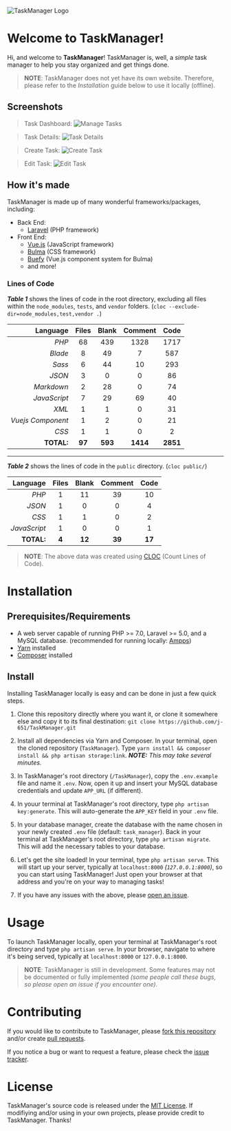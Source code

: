 ![TaskManager Logo](https://user-images.githubusercontent.com/35548468/38784185-59058e20-40dc-11e8-83db-d2e91c314c9a.png)

# Welcome to TaskManager!
Hi, and welcome to **TaskManager**! TaskManager is, well, a *simple* task manager to help you stay organized and get things done.

> **NOTE**: TaskManager does not yet have its own website. Therefore, please refer to the *Installation* guide below to use it locally (offline).

## Screenshots
> Task Dashboard:
![Manage Tasks](https://user-images.githubusercontent.com/35548468/38783051-0540c036-40cb-11e8-9dc0-92e538cbdc3f.png)

> Task Details:
![Task Details](https://user-images.githubusercontent.com/35548468/38783079-619544b0-40cb-11e8-83fb-8a425d7c9040.png)

> Create Task:
![Create Task](https://user-images.githubusercontent.com/35548468/38783104-b35c2822-40cb-11e8-9a32-ee46d1e03ab1.png)

> Edit Task:
![Edit Task](https://user-images.githubusercontent.com/35548468/38783088-949d8eee-40cb-11e8-898a-a169f54c8af1.png)

## How it's made

TaskManager is made up of many wonderful frameworks/packages, including:

- Back End:
	-  [Laravel](https://github.com/laravel/laravel) (PHP framework)
- Front End:
	-  [Vue.js](https://github.com/vuejs/vue) (JavaScript framework)
	-  [Bulma](https://github.com/jgthms/bulma) (CSS framework)
	-  [Buefy](https://github.com/buefy/buefy) (Vue.js component system for Bulma)
	- and more!

### Lines of Code
***Table 1*** shows the lines of code in the root directory, excluding all files within the `node_modules`, `tests`, and `vendor` folders. (`cloc --exclude-dir=node_modules,test,vendor .`)

**Language**|**Files**|**Blank**|**Comment**|**Code**
-----:|:-----:|:-----:|:-----:|:-----:
*PHP*|68|439|1328|1717
*Blade*|8|49|7|587
*Sass*|6|44|10|293
*JSON*|3|0|0|86
*Markdown*|2|28|0|74
*JavaScript*|7|29|69|40
*XML*|1|1|0|31
*Vuejs Component*|1|2|0|21
*CSS*|1|1|0|2
**TOTAL:**|**97**|**593**|**1414**|**2851**
---
***Table 2*** shows the lines of code in the `public` directory. (`cloc public/`)

**Language**|**Files**|**Blank**|**Comment**|**Code**
-----:|:-----:|:-----:|:-----:|:-----:
*PHP*|1|11|39|10
*JSON*|1|0|0|4
*CSS*|1|1|0|2
*JavaScript*|1|0|0|1
**TOTAL:**|**4**|**12**|**39**|**17**

> **NOTE**: The above data was created using [CLOC](http://cloc.sourceforge.net) (Count Lines of Code).

# Installation
## Prerequisites/Requirements
- A web server capable of running PHP >= 7.0, Laravel >= 5.0, and a MySQL database. (recommended for running locally: [Ampps](https://www.ampps.com/))
-  [Yarn](https://yarnpkg.com/) installed
-  [Composer](https://getcomposer.org/) installed

## Install

Installing TaskManager locally is easy and can be done in just a few quick steps.

1. Clone this repository directly where you want it, or clone it somewhere else and copy it to its final destination:
	`git clone https://github.com/j-651/TaskManager.git`

2. Install all dependencies via Yarn and Composer. In your terminal, open the cloned repository (`TaskManager`). Type `yarn install && composer install && php artisan storage:link`. ***NOTE:** This may take several minutes.*

3. In TaskManager's root directory (`/TaskManager`), copy the `.env.example` file and name it `.env`. Now, open it up and insert your MySQL database credentials and update `APP_URL` (if different).

4. In youur terminal at TaskManager's root directory, type `php artisan key:generate`. This will auto-generate the `APP_KEY` field in your `.env` file.

5. In your database manager, create the database with the name chosen in your newly created `.env` file (default: `task_manager`). Back in your terminal at TaskManager's root directory, type `php artisan migrate`. This will add the necessary tables to your database.

6. Let's get the site loaded! In your terminal, type `php artisan serve`. This will start up your server, typically at `localhost:8000` *(`127.0.0.1:8000`)*, so you can start using TaskManager! Just open your browser at that address and you're on your way to managing tasks!

7. If you have any issues with the above, please [open an issue](https://github.com/j-651/TaskManager/issues).

# Usage
To launch TaskManager locally, open your terminal at TaskManager's root directory and type `php artisan serve`. In your browser, navigate to where it's being served, typically at `localhost:8000` or `127.0.0.1:8000`.

> **NOTE**: TaskManager is still in development. Some features may not be documented or fully implemented *(some people call these bugs, so please open an issue if you encounter one)*.

# Contributing
If you would like to contribute to TaskManager, please [fork this repository](https://help.github.com/articles/fork-a-repo/) and/or create [pull requests](https://github.com/j-651/TaskManager/pulls).

If you notice a bug or want to request a feature, please check the [issue tracker](https://github.com/j-651/TaskManager/issues).

# License
TaskManager's source code is released under the [MIT License](https://opensource.org/licenses/MIT). If modifiying and/or using in your own projects, please provide credit to TaskManager. Thanks!